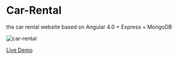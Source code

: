 # Car-Rental
the car rental website based on Angular 4.0 + Express + MongoDB

![car-rental](https://user-images.githubusercontent.com/39386289/53238136-32b70300-36a1-11e9-9cd2-5dfc0f8f8649.png)

[Live Demo](http://utdcarrental.com)
